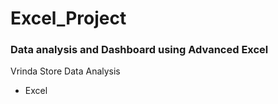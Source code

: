 # Excel_Project
### Data analysis and Dashboard using Advanced Excel
Vrinda Store Data Analysis
* Excel

